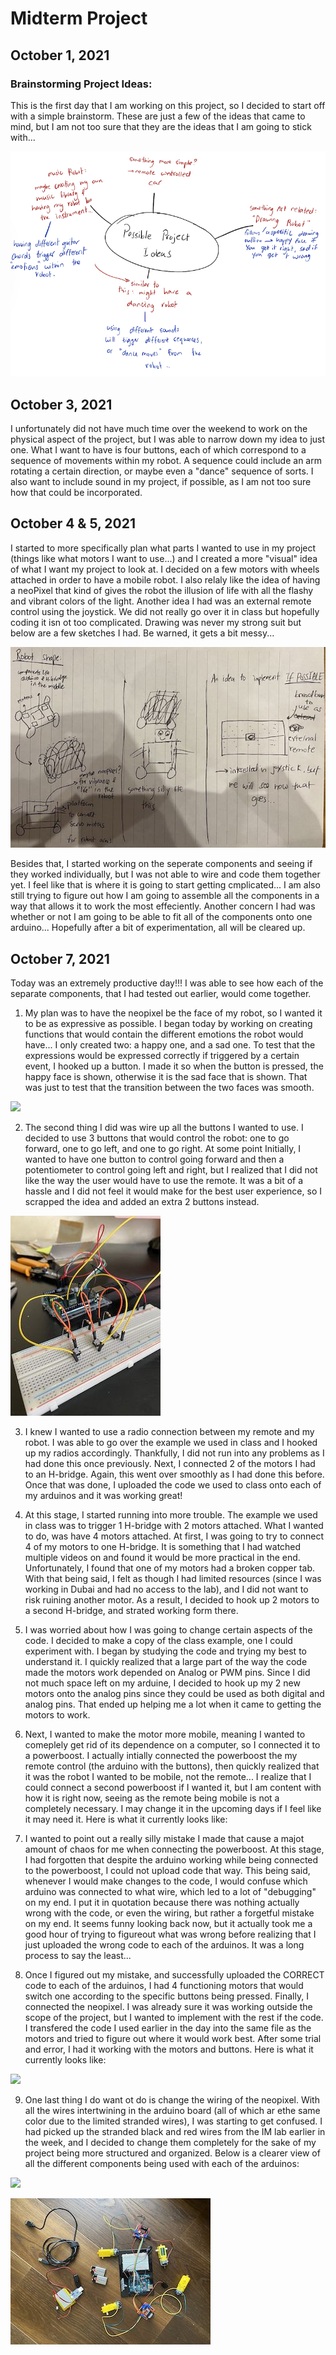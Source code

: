 # Midterm Project

## October 1, 2021

### Brainstorming Project Ideas:

This is the first day that I am working on this project, so I decided to start off with a simple brainstorm. These are just a few of the ideas that came to mind, but I am not too sure that they are the ideas that I am going to stick with... 

![](media/brainstorm.jpg)

## October 3, 2021

I unfortunately did not have much time over the weekend to work on the physical aspect of the project, but I was able to narrow down my idea to just one. What I want to have is four buttons, each of which correspond to a sequence of movements within my robot. A sequence could include an arm rotating a certain direction, or maybe even a "dance" sequence of sorts. I also want to include sound in my project, if possible, as I am not too sure how that could be incorporated. 

## October 4 & 5, 2021

I started to more specifically plan what parts I wanted to use in my project (things like what motors I want to use...) and I created a more "visual" idea of what I want my project to look at. I decided on a few motors with wheels attached in order to have a mobile robot. I also relaly like the idea of having a neoPixel that kind of gives the robot the illusion of life with all the flashy and vibrant colors of the light. Another idea I had was an external remote control using the joystick. We did not really go over it in class but hopefully coding it isn ot too complicated. Drawing was never my strong suit but below are a few sketches I had. Be warned, it gets a bit messy...

![](media/projectSketch.jpg)

Besides that, I started working on the seperate components and seeing if they worked individually, but I was not able to wire and code them together yet. I feel like that is where it is going to start getting cmplicated... I am also still trying to figure out how I am going to assemble all the components in a way that allows it to work the most effeciently. Another concern I had was whether or not I am going to be able to fit all of the components onto one arduino... Hopefully after a bit of experimentation, all will be cleared up. 

## October 7, 2021

Today was an extremely productive day!!! I was able to see how each of the separate components, that I had tested out earlier, would come together. 

1. My plan was to have the neopixel be the face of my robot, so I wanted it to be as expressive as possible. I began today by working on creating functions that would contain the different emotions the robot would have... I only created two: a happy one, and a sad one. To test that the expressions would be expressed correctly if triggered by a certain event, I hooked up a button. I made it so when the button is pressed, the happy face is shown, otherwise it is the sad face that is shown. That was just to test that the transition between the two faces was smooth. 

![](media.faceTest.gif)

2. The second thing I did was wire up all the buttons I wanted to use. I decided to use 3 buttons that would control the robot: one to go forward, one to go left, and one to go right. At some point Initially, I wanted to have one button to control going forward and then a potentiometer to control going left and right, but I realized that I did not like the way the user would have to use the remote. It was a bit of a hassle and I did not feel it would make for the best user experience, so I scrapped the idea and added an extra 2 buttons instead. 

![](media/buttons.jpg)

3. I knew I wanted to use a radio connection between my remote and my robot. I was able to go over the example we used in class and I hooked up my radios accordingly. Thankfully, I did not run into any problems as I had done this once previously. Next, I connected 2 of the motors I had to an H-bridge. Again, this went over smoothly as I had done this before. Once that was done, I uploaded the code we used to class onto each of my arduinos and it was working great!

4. At this stage, I started running into more trouble. The example we used in class was to trigger 1 H-bridge with 2 motors attached. What I wanted to do, was have 4 motors attached. At first, I was going to try to connect 4 of my motors to one H-bridge. It is something that I had watched multiple videos on and found it would be more practical in the end. Unfortunately, I found that one of my motors had a broken copper tab. With that being said, I felt as though I had limited resources (since I was working in Dubai and had no access to the lab), and I did not want to risk ruining another motor. As a result, I decided to hook up 2 motors to a second H-bridge, and strated working form there.

5. I was worried about how I was going to change certain aspects of the code. I decided to make a copy of the class example, one I could experiment with. I began by studying the code and trying my best to understand it. I quickly realized that a large part of the way the code made the motors work depended on Analog or PWM pins. Since I did not much space left on my arduine, I decided to hook up my 2 new motors onto the analog pins since they could be used as both digital and analog pins. That ended up helping me a lot when it came to getting the motors to work. 

6. Next, I wanted to make the motor more mobile, meaning I wanted to comeplely get rid of its dependence on a computer, so I connected it to a powerboost. I actually intially connected the powerboost the my remote control (the arduino with the buttons), then quickly realized that it was the robot I wanted to be mobile, not the remote... I realize that I could connect a second powerboost if I wanted it, but I am content with how it is right now, seeing as the remote being mobile is not a completely necessary. I may change it in the upcoming days if I feel like it may need it. Here is what it currently looks like:


7. I wanted to point out a really silly mistake I made that cause a majot amount of chaos for me when connecting the powerboost. At this stage, I had forgotten that despite the arduino working while being connected to the powerboost, I could not upload code that way. This being said, whenever I would make changes to the code, I would confuse which arduino was connected to what wire, which led to a lot of "debugging" on my end. I put it in quotation because there was nothing actually wrong with the code, or even the wiring, but rather a forgetful mistake on my end. It seems funny looking back now, but it actually took me a good hour of trying to figureout what was wrong before realizing that I just uploaded the wrong code to each of the arduinos. It was a long process to say the least... 

8. Once I figured out my mistake, and successfully uploaded the CORRECT code to each of the arduinos, I had 4 functioning motors that would switch one according to the specific buttons being pressed. Finally, I connected the neopixel. I was already sure it was working outside the scope of the project, but I wanted to implement with the rest if the code. I transfered the code I used earlier in the day into the same file as the motors and tried to figure out where it would work best. After some trial and error, I had it working with the motors and buttons. Here is what it currently looks like:

![](media/robotTrial.gif)

9. One last thing I do want ot do is change the wiring of the neopixel. With all the wires intertwining in the arduino board (all of which ar ethe same color due to the limited stranded wires), I was starting to get confused. I had picked up the stranded black and red wires from the IM lab earlier in the week, and I decided to change them completely for the sake of my project being more structured and organized. Below is a clearer view of all the different components being used with each of the arduinos:

![](media/arduino1.jpg)

![](media/arduino2.jpg)


